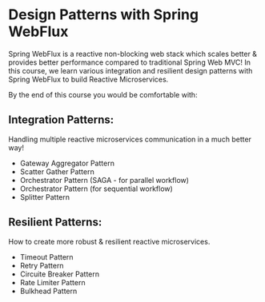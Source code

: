 # Design Patterns with Spring WebFlux

Spring WebFlux is a reactive non-blocking web stack which scales better & provides better performance compared to traditional Spring Web MVC! In this course, we learn various integration and resilient design patterns with Spring WebFlux to build Reactive Microservices.

By the end of this course you would be comfortable with:

## Integration Patterns:
Handling multiple reactive microservices communication in a much better way!

 - Gateway Aggregator Pattern
 - Scatter Gather Pattern
 - Orchestrator Pattern (SAGA - for parallel workflow)
 - Orchestrator Pattern (for sequential workflow)
 - Splitter Pattern

## Resilient Patterns:
How to create more robust & resilient reactive microservices.
- Timeout Pattern
- Retry Pattern
- Circuite Breaker Pattern
- Rate Limiter Pattern
- Bulkhead Pattern
